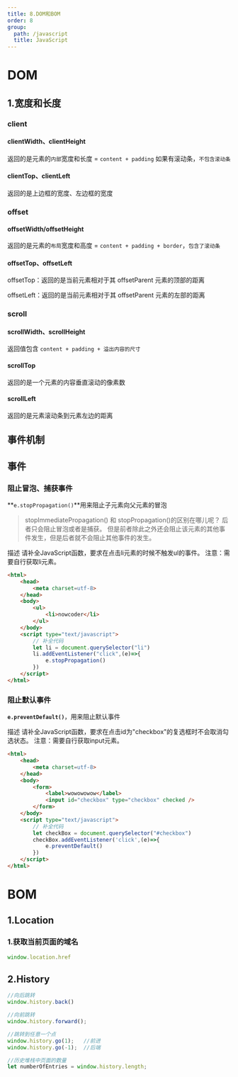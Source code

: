 ```yaml
---
title: 8.DOM和BOM
order: 8
group:
  path: /javascript
  title: JavaScript
---
```

# DOM
## 1.宽度和长度
### client
#### clientWidth、clientHeight
返回的是元素的`内部`宽度和长度 = `content + padding`
如果有滚动条，`不包含滚动条`
#### clientTop、clientLeft
返回的是上边框的宽度、左边框的宽度

### offset
#### offsetWidth/offsetHeight
返回的是元素的`布局`宽度和高度 = `content + padding + border`，`包含了滚动条`

#### offsetTop、offsetLeft
offsetTop：返回的是当前元素相对于其 offsetParent 元素的顶部的距离

offsetLeft：返回的是当前元素相对于其 offsetParent 元素的左部的距离

### scroll
#### scrollWidth、scrollHeight
返回值包含 `content + padding + 溢出内容的尺寸`
#### scrollTop
返回的是一个元素的内容垂直滚动的像素数
#### scrollLeft
返回的是元素滚动条到元素左边的距离


## 事件机制
## 事件

### 阻止冒泡、捕获事件
**`e.stopPropagation()`**用来阻止子元素向父元素的冒泡

> stopImmediatePropagation() 和 stopPropagation()的区别在哪儿呢？
> 后者只会阻止冒泡或者是捕获。 但是前者除此之外还会阻止该元素的其他事件发生，但是后者就不会阻止其他事件的发生。


描述
请补全JavaScript函数，要求在点击li元素的时候不触发ul的事件。
注意：需要自行获取li元素。
```html
<html>
    <head>
        <meta charset=utf-8>
    </head>
    <body>
        <ul>
            <li>nowcoder</li>
        </ul>
    </body>
    <script type="text/javascript">
        // 补全代码
        let li = document.querySelector("li")
        li.addEventListener("click",(e)=>{
            e.stopPropagation()
        })
    </script>
</html>
```

### 阻止默认事件
**`e.preventDefault()`**，用来阻止默认事件

描述
请补全JavaScript函数，要求在点击id为"checkbox"的复选框时不会取消勾选状态。
注意：需要自行获取input元素。
```html
<html>
    <head>
        <meta charset=utf-8>
    </head>
    <body>
        <form>
            <label>wowowowow</label>
            <input id="checkbox" type="checkbox" checked />
        </form>
    </body>
    <script type="text/javascript">
        // 补全代码
        let checkBox = document.querySelector("#checkbox")
        checkBox.addEventListener('click',(e)=>{
            e.preventDefault()
        })
    </script>
</html>
```




# BOM

## 1.Location
### 1.获取当前页面的域名
```js
window.location.href
```

## 2.History
```js
//向后跳转
window.history.back()

//向前跳转
window.history.forward();

//跳转到任意一个点
window.history.go(1);   //前进
window.history.go(-1);  //后端

//历史堆栈中页面的数量
let numberOfEntries = window.history.length;
```